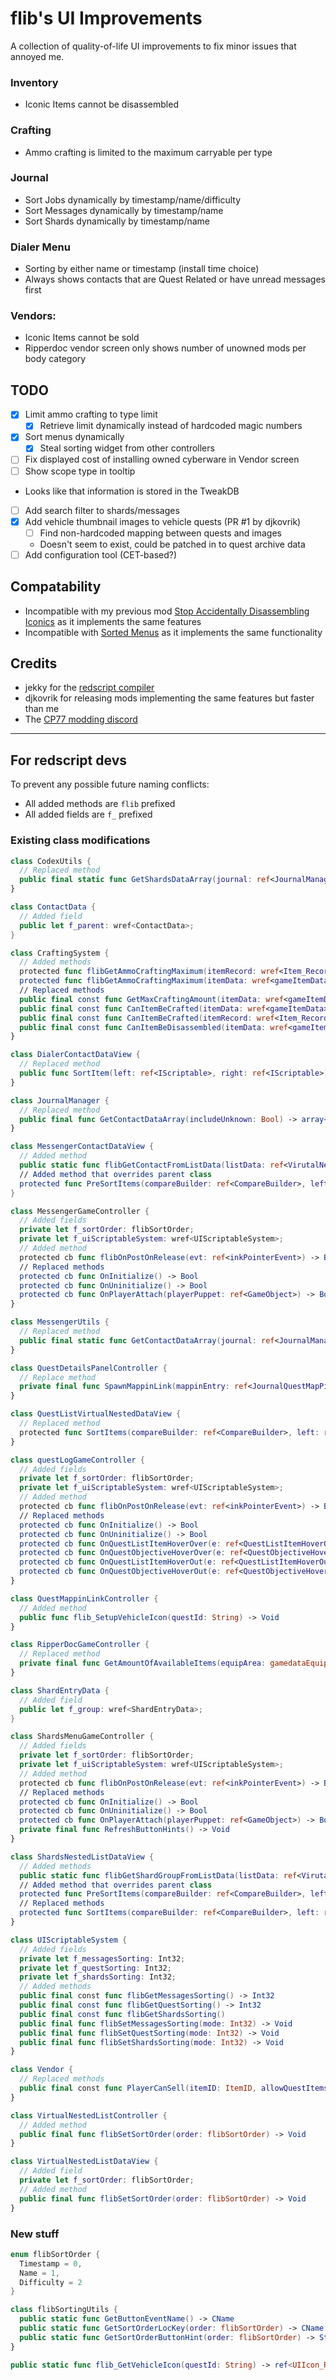 # flib's UI Improvements

A collection of quality-of-life UI improvements to fix minor issues that annoyed me.

### Inventory
- Iconic Items cannot be disassembled

### Crafting
- Ammo crafting is limited to the maximum carryable per type

### Journal
- Sort Jobs dynamically by timestamp/name/difficulty
- Sort Messages dynamically by timestamp/name
- Sort Shards dynamically by timestamp/name

### Dialer Menu
- Sorting by either name or timestamp (install time choice)
- Always shows contacts that are Quest Related or have unread messages first

### Vendors:
- Iconic Items cannot be sold
- Ripperdoc vendor screen only shows number of unowned mods per body category

## TODO
- [X] Limit ammo crafting to type limit
  - [X] Retrieve limit dynamically instead of hardcoded magic numbers
- [X] Sort menus dynamically
  - [X] Steal sorting widget from other controllers
- [ ] Fix displayed cost of installing owned cyberware in Vendor screen
- [ ] Show scope type in tooltip
- Looks like that information is stored in the TweakDB
- [ ] Add search filter to shards/messages
- [X] Add vehicle thumbnail images to vehicle quests (PR #1 by djkovrik)
  - [ ] Find non-hardcoded mapping between quests and images
  - Doesn't seem to exist, could be patched in to quest archive data
- [ ] Add configuration tool (CET-based?)

## Compatability

- Incompatible with my previous mod [Stop Accidentally Disassembling Iconics](https://www.nexusmods.com/cyberpunk2077/mods/2252) as it implements the same features
- Incompatible with [Sorted Menus](https://www.nexusmods.com/cyberpunk2077/mods/1439) as it implements the same functionality

## Credits
- jekky for the [redscript compiler](https://github.com/jac3km4/redscript)
- djkovrik for releasing mods implementing the same features but faster than me
- The [CP77 modding discord](https://discord.gg/Epkq79kd96)

-----

## For redscript devs

To prevent any possible future naming conflicts:
 - All added methods are `flib` prefixed
 - All added fields are `f_` prefixed

### Existing class modifications
```swift
class CodexUtils {
  // Replaced method
  public final static func GetShardsDataArray(journal: ref<JournalManager>, activeDataSync: wref<CodexListSyncData>) -> array<ref<VirutalNestedListData>>
}

class ContactData {
  // Added field
  public let f_parent: wref<ContactData>;
}

class CraftingSystem {
  // Added methods
  protected func flibGetAmmoCraftingMaximum(itemRecord: wref<Item_Record>) -> Int32
  protected func flibGetAmmoCraftingMaximum(itemData: wref<gameItemData>) -> Int32
  // Replaced methods
  public final const func GetMaxCraftingAmount(itemData: wref<gameItemData>) -> Int32
  public final const func CanItemBeCrafted(itemData: wref<gameItemData>) -> Bool
  public final const func CanItemBeCrafted(itemRecord: wref<Item_Record>) -> Bool
  public final const func CanItemBeDisassembled(itemData: wref<gameItemData>) -> Bool
}

class DialerContactDataView {
  // Replaced method
  public func SortItem(left: ref<IScriptable>, right: ref<IScriptable>) -> Bool
}

class JournalManager {
  // Replaced method
  public final func GetContactDataArray(includeUnknown: Bool) -> array<ref<IScriptable>>
}

class MessengerContactDataView {
  // Added method
  public static func flibGetContactFromListData(listData: ref<VirutalNestedListData>) -> ref<ContactData>
  // Added method that overrides parent class
  protected func PreSortItems(compareBuilder: ref<CompareBuilder>, left: ref<VirutalNestedListData>, right: ref<VirutalNestedListData>) -> Void {
}

class MessengerGameController {
  // Added fields
  private let f_sortOrder: flibSortOrder;
  private let f_uiScriptableSystem: wref<UIScriptableSystem>;
  // Added method
  protected cb func flibOnPostOnRelease(evt: ref<inkPointerEvent>) -> Bool
  // Replaced methods
  protected cb func OnInitialize() -> Bool
  protected cb func OnUninitialize() -> Bool
  protected cb func OnPlayerAttach(playerPuppet: ref<GameObject>) -> Bool
}

class MessengerUtils {
  // Replaced method
  public final static func GetContactDataArray(journal: ref<JournalManager>, includeUnknown: Bool, skipEmpty: Bool, activeDataSync: wref<MessengerContactSyncData>) -> array<ref<VirutalNestedListData>>
}

class QuestDetailsPanelController {
  // Replace method
  private final func SpawnMappinLink(mappinEntry: ref<JournalQuestMapPinBase>, jumpTo: Vector3) -> Void
}

class QuestListVirtualNestedDataView {
  // Replaced method
  protected func SortItems(compareBuilder: ref<CompareBuilder>, left: ref<VirutalNestedListData>, right: ref<VirutalNestedListData>) -> Void
}

class questLogGameController {
  // Added fields
  private let f_sortOrder: flibSortOrder;
  private let f_uiScriptableSystem: wref<UIScriptableSystem>;
  // Added method
  protected cb func flibOnPostOnRelease(evt: ref<inkPointerEvent>) -> Bool
  // Replaced methods
  protected cb func OnInitialize() -> Bool
  protected cb func OnUninitialize() -> Bool
  protected cb func OnQuestListItemHoverOver(e: ref<QuestListItemHoverOverEvent>) -> Bool
  protected cb func OnQuestObjectiveHoverOver(e: ref<QuestObjectiveHoverOverEvent>) -> Bool
  protected cb func OnQuestListItemHoverOut(e: ref<QuestListItemHoverOutEvent>) -> Bool
  protected cb func OnQuestObjectiveHoverOut(e: ref<QuestObjectiveHoverOutEvent>) -> Bool
}

class QuestMappinLinkController {
  // Added method
  public func flib_SetupVehicleIcon(questId: String) -> Void
}

class RipperDocGameController {
  // Replaced method
  private final func GetAmountOfAvailableItems(equipArea: gamedataEquipmentArea) -> Int32
}

class ShardEntryData {
  // Added field
  public let f_group: wref<ShardEntryData>;
}

class ShardsMenuGameController {
  // Added fields
  private let f_sortOrder: flibSortOrder;
  private let f_uiScriptableSystem: wref<UIScriptableSystem>;
  // Added method
  protected cb func flibOnPostOnRelease(evt: ref<inkPointerEvent>) -> Bool
  // Replaced methods
  protected cb func OnInitialize() -> Bool
  protected cb func OnUninitialize() -> Bool
  protected cb func OnPlayerAttach(playerPuppet: ref<GameObject>) -> Bool
  private final func RefreshButtonHints() -> Void
}

class ShardsNestedListDataView {
  // Added methods
  public static func flibGetShardGroupFromListData(listData: ref<VirutalNestedListData>) -> ref<ShardEntryData>
  // Added method that overrides parent class
  protected func PreSortItems(compareBuilder: ref<CompareBuilder>, left: ref<VirutalNestedListData>, right: ref<VirutalNestedListData>) -> Void
  // Replaced methods
  protected func SortItems(compareBuilder: ref<CompareBuilder>, left: ref<VirutalNestedListData>, right: ref<VirutalNestedListData>) -> Void
}

class UIScriptableSystem {
  // Added fields
  private let f_messagesSorting: Int32;
  private let f_questSorting: Int32;
  private let f_shardsSorting: Int32;
  // Added methods
  public final const func flibGetMessagesSorting() -> Int32
  public final const func flibGetQuestSorting() -> Int32
  public final const func flibGetShardsSorting()
  public final func flibSetMessagesSorting(mode: Int32) -> Void
  public final func flibSetQuestSorting(mode: Int32) -> Void
  public final func flibSetShardsSorting(mode: Int32) -> Void
}

class Vendor {
  // Replaced methods
  public final const func PlayerCanSell(itemID: ItemID, allowQuestItems: Bool, excludeEquipped: Bool) -> Bool
}

class VirtualNestedListController {
  // Added method
  public final func flibSetSortOrder(order: flibSortOrder) -> Void
}

class VirtualNestedListDataView {
  // Added field
  private let f_sortOrder: flibSortOrder;
  // Added method
  public final func flibSetSortOrder(order: flibSortOrder) -> Void
}
```

### New stuff
```swift
enum flibSortOrder {
  Timestamp = 0,
  Name = 1,
  Difficulty = 2
}

class flibSortingUtils {
  public static func GetButtonEventName() -> CName
  public static func GetSortOrderLocKey(order: flibSortOrder) -> CName
  public static func GetSortOrderButtonHint(order: flibSortOrder) -> String
}

public static func flib_GetVehicleIcon(questId: String) -> ref<UIIcon_Record>
```
